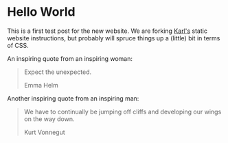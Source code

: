 # Hello World

This is a first test post for the new website. We are forking [Karl's](https://github.com/karlb/karl.berlin) static website instructions, but probably will spruce things up a (little) bit in terms of CSS. 

An inspiring quote from an inspiring woman: 

> Expect the unexpected. 
> 
> Emma Helm 

Another inspiring quote from an inspiring man: 

> We have to continually be jumping off cliffs and developing our wings on the way down. 
>
> Kurt Vonnegut

